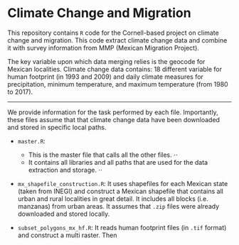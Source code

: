 # Climate Change and Migration

This repository contains `R` code for the Cornell-based project on climate change and migration. This code extract climate change data and combine it with survey information from MMP (Mexican Migration Project). 

The key variable upon which data merging relies is the geocode for Mexican localities. Climate change data contains: 18 different variable for human footprint (in 1993 and 2009) and daily climate measures for precipitation, minimum temperature, and maximum temperature (from 1980 to 2017).

---

We provide information for the task performed by each file. Importantly, these files assume that that climate change data have been downloaded and stored in specific local paths. 

- `master.R`: 
  * This is the master file that calls all the other files. ⋅⋅
  * It contains all libraries and all paths that are used for the data extraction and storage. ⋅⋅

- `mx_shapefile_construction.R`: It uses shapefiles for each Mexican state (taken from INEGI) and construct a Mexican shapefile that contains all urban and rural localities in great detail. It includes all blocks (i.e. manzanas) from urban areas. It assumes that `.zip` files were already downloaded and stored locally.

- `subset_polygons_mx_hf.R`: It reads human footprint files (in `.tif` format) and construct a multi raster. Then 
